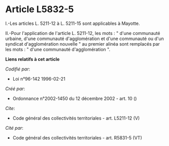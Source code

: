 # Article L5832-5

I.-Les articles L. 5211-12 à L. 5211-15 sont applicables à Mayotte. 

II.-Pour l'application de l'article L. 5211-12, les mots : " d'une communauté urbaine, d'une communauté d'agglomération et
d'une communauté ou d'un syndicat d'agglomération nouvelle " au premier alinéa sont remplacés par les mots : " d'une
communauté d'agglomération ".

**Liens relatifs à cet article**

_Codifié par_:

  - Loi n°96-142 1996-02-21

_Créé par_:

  - Ordonnance n°2002-1450 du 12 décembre 2002 - art. 10 ()

_Cite_:

  - Code général des collectivités territoriales - art. L5211-12 (V)

_Cité par_:

  - Code général des collectivités territoriales - art. R5831-5 (VT)
